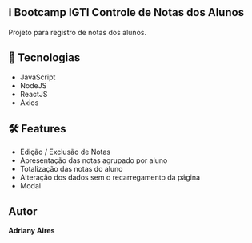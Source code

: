 ## :information_source: Bootcamp IGTI Controle de Notas dos Alunos
Projeto para registro de notas dos alunos.
 
## :rocket: Tecnologias 
  
* JavaScript
* NodeJS
* ReactJS
* Axios


## :hammer_and_wrench: Features

* Edição / Exclusão de Notas
* Apresentação das notas agrupado por aluno
* Totalização das notas do aluno
* Alteração dos dados sem o recarregamento da página
* Modal


## Autor
 
**Adriany Aires** 
